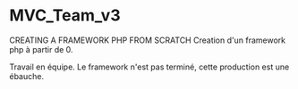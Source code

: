 # MVC_Team_v3

CREATING A FRAMEWORK PHP FROM SCRATCH
Creation d'un framework php à partir de 0.

Travail en équipe.
Le framework n'est pas terminé, cette production est une ébauche.
